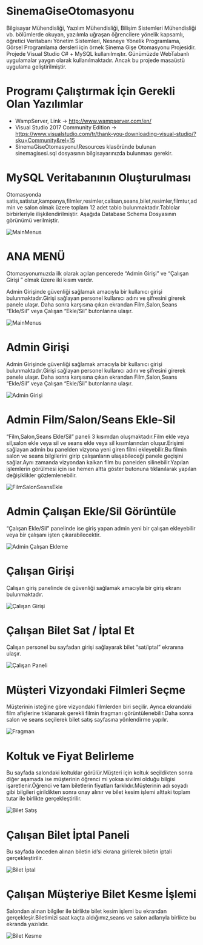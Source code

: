 # SinemaGiseOtomasyonu
Bilgisayar Mühendisliği, Yazılım Mühendisliği, Bilişim Sistemleri Mühendisliği vb. bölümlerde okuyan, yazılımla uğraşan öğrencilere yönelik kapsamlı, öğretici Veritabanı Yönetim Sistemleri, Nesneye Yönelik Programlama, Görsel Programlama dersleri için örnek Sinema Gişe Otomasyonu Projesidir. Projede Visual Studio C# + MySQL kullanılmıştır. Günümüzde WebTabanlı uygulamalar yaygın olarak kullanılmaktadır. Ancak bu projede masaüstü uygulama geliştirilmiştir.

# Programı Çalıştırmak İçin Gerekli Olan Yazılımlar
- WampServer, Link -> http://www.wampserver.com/en/
- Visual Studio 2017 Community Edition -> https://www.visualstudio.com/tr/thank-you-downloading-visual-studio/?sku=Community&rel=15
- SinemaGiseOtomasyonu\Resources klasöründe bulunan sinemagisesi.sql dosyasının bilgisayarınızda bulunması gerekir.

# MySQL Veritabanının Oluşturulması
Otomasyonda satis,satistur,kampanya,filmler,resimler,calisan,seans,bilet,resimler,filmtur,admin ve salon olmak üzere toplam 12 adet tablo bulunmaktadır.Tablolar birbirleriyle ilişkilendirilmiştir. Aşağıda Database Schema Dosyasının görünümü verilmiştir.


![MainMenus](https://github.com/MCagriCAGLAR/SinemaGiseOtomasyonu/blob/master/veritabani.jpg "Main Menus")


# ANA MENÜ
Otomasyonumuzda ilk olarak açılan pencerede “Admin Girişi” ve “Çalışan Girişi ” olmak üzere iki kısım vardır.

Admin Girişinde güvenliği sağlamak amacıyla bir kullanıcı girişi bulunmaktadır.Girişi sağlayan personel kullanıcı adını ve şifresini girerek panele ulaşır. Daha sonra karşısına çıkan ekrandan Film,Salon,Seans “Ekle/Sil” veya Çalışan “Ekle/Sil” butonlarına ulaşır.


![MainMenus](https://github.com/MCagriCAGLAR/SinemaGiseOtomasyonu/blob/master/AnaMenu.jpg "Main Menus")


# Admin Girişi
Admin Girişinde güvenliği sağlamak amacıyla bir kullanıcı girişi bulunmaktadır.Girişi sağlayan personel kullanıcı adını ve şifresini girerek panele ulaşır. Daha sonra karşısına çıkan ekrandan Film,Salon,Seans “Ekle/Sil” veya Çalışan “Ekle/Sil” butonlarına ulaşır.


![Admin Girişi](https://github.com/MCagriCAGLAR/SinemaGiseOtomasyonu/blob/master/adminGiris.jpg "Admin Girişi")


# Admin Film/Salon/Seans Ekle-Sil
“Film,Salon,Seans Ekle/Sil”  paneli 3 kısımdan oluşmaktadır.Film ekle veya sil,salon ekle veya sil ve seans ekle veya sil kısımlarından oluşur.Erişimi sağlayan admin bu panelden vizyona yeni giren filmi ekleyebilir.Bu filmin salon ve seans bilgilerini girip çalışanların ulaşabileceği panele geçişini sağlar.Aynı zamanda vizyondan kalkan film bu panelden silinebilir.Yapılan işlemlerin görülmesi için ise hemen altta göster butonuna tıklanılarak yapılan değişiklikler gözlemlenebilir.


![FilmSalonSeansEkle](https://github.com/MCagriCAGLAR/SinemaGiseOtomasyonu/blob/master/adminPanel.jpg "FilmSalonSeansEkle")


# Admin Çalışan Ekle/Sil Görüntüle
“Çalışan Ekle/Sil” panelinde ise giriş yapan admin yeni bir çalışan ekleyebilir veya bir çalışanı işten çıkarabilecektir.


![Admin Çalışan Ekleme](https://github.com/MCagriCAGLAR/SinemaGiseOtomasyonu/blob/master/calisanEkle.jpg "Admin Çalışan Ekle/Sil")


# Çalışan Girişi
Çalışan giriş panelinde de güvenliği sağlamak amacıyla bir giriş ekranı bulunmaktadır.


![Çalışan Girişi](https://github.com/MCagriCAGLAR/SinemaGiseOtomasyonu/blob/master/calisanGirisi.jpg "Çalışan Giriş")


# Çalışan Bilet Sat / İptal Et
Çalışan personel bu sayfadan girişi sağlayarak bilet “sat/iptal” ekranına ulaşır. 


![Çalışan Paneli](https://github.com/MCagriCAGLAR/SinemaGiseOtomasyonu/blob/master/biletSatis.jpg "Çalışan Paneli")


# Müşteri Vizyondaki Filmleri Seçme
Müşterinin isteğine göre vizyondaki filmlerden biri seçilir. Ayrıca ekrandaki film afişlerine tıklanarak gerekli filmin fragmanı görüntülenebilir.Daha sonra salon ve seans seçilerek bilet satış sayfasına yönlendirme yapılır.


![Fragman](https://github.com/MCagriCAGLAR/SinemaGiseOtomasyonu/blob/master/fragman.jpg "Fragman")


# Koltuk ve Fiyat Belirleme
Bu sayfada salondaki koltuklar görülür.Müşteri için koltuk seçildikten sonra diğer aşamada ise müşterinin öğrenci mi yoksa sivilmi olduğu bilgisi işaretlenir.Öğrenci ve tam biletlerin fiyatları farklıdır.Müşterinin adı soyadı gibi bilgileri girildikten sonra onay alınır ve bilet kesim işlemi alttaki toplam tutar ile birlikte gerçekleştirilir.


![Bilet Satış](https://github.com/MCagriCAGLAR/SinemaGiseOtomasyonu/blob/master/koltuklar.jpg "Bilet Satış")


# Çalışan Bilet İptal Paneli
Bu sayfada önceden alınan biletin id’si ekrana girilerek biletin iptali gerçekleştirilir.


![Bilet İptal](https://github.com/MCagriCAGLAR/SinemaGiseOtomasyonu/blob/master/biletiptal.jpg "Bilet İptal Sayfası")


# Çalışan Müşteriye Bilet Kesme İşlemi
Salondan alınan bilgiler ile birlikte bilet kesim işlemi bu ekrandan gerçekleşir.Biletimizi saat kaçta aldığımız,seans ve salon adlarıyla birlikte bu ekranda yazılıdır.


![Bilet Kesme](https://github.com/MCagriCAGLAR/SinemaGiseOtomasyonu/blob/master/biletKesme.jpg "Bilet Kesme İşlemleri")



